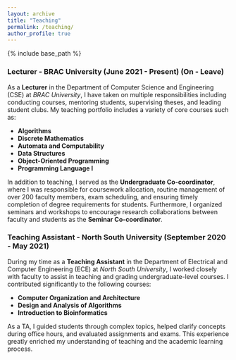 ```yaml
---
layout: archive
title: "Teaching"
permalink: /teaching/
author_profile: true
---
```


{% include base_path %}

### Lecturer - BRAC University (June 2021 - Present) (On - Leave)
As a **Lecturer** in the Department of Computer Science and Engineering (CSE) at *BRAC University*, I have taken on multiple responsibilities including conducting courses, mentoring students, supervising theses, and leading student clubs. My teaching portfolio includes a variety of core courses such as:
- **Algorithms**
- **Discrete Mathematics**
- **Automata and Computability**
- **Data Structures**
- **Object-Oriented Programming**
- **Programming Language I**

In addition to teaching, I served as the **Undergraduate Co-coordinator**, where I was responsible for coursework allocation, routine management of over 200 faculty members, exam scheduling, and ensuring timely completion of degree requirements for students. Furthermore, I organized seminars and workshops to encourage research collaborations between faculty and students as the **Seminar Co-coordinator**.

### Teaching Assistant - North South University (September 2020 - May 2021)
During my time as a **Teaching Assistant** in the Department of Electrical and Computer Engineering (ECE) at *North South University*, I worked closely with faculty to assist in teaching and grading undergraduate-level courses. I contributed significantly to the following courses:
- **Computer Organization and Architecture**
- **Design and Analysis of Algorithms**
- **Introduction to Bioinformatics**

As a TA, I guided students through complex topics, helped clarify concepts during office hours, and evaluated assignments and exams. This experience greatly enriched my understanding of teaching and the academic learning process.
